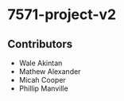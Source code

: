 # 7571-project-v2

## Contributors
* Wale Akintan
* Mathew Alexander
* Micah Cooper
* Phillip Manville
